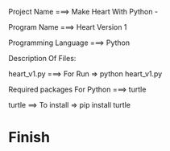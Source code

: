 Project Name ===> Make Heart With Python - 

Program Name ===> Heart Version 1

Programming Language ===> Python

Description Of Files:

heart_v1.py ===> For Run => python heart_v1.py

Required packages For Python ===> turtle

turtle ==> To install => pip install turtle

# Finish 
